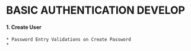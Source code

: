 # BASIC AUTHENTICATION DEVELOP

#### 1. Create User
    * Password Entry Validations on Create Password
    * 
